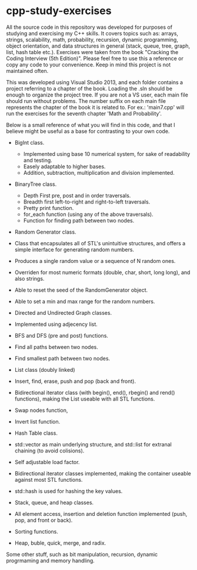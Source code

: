 # cpp-study-exercises
All the source code in this repository was developed for purposes of studying and exercising my C++ skills. It covers topics such as: arrays, strings, scalability, math, probability, recursion, dynamic programming, object orientation, and data structures in general (stack, queue, tree, graph, list, hash table etc.). Exercises were taken from the book "Cracking the Coding Interview (5th Edition)". Please feel free to use this a reference or copy any code to your convenience. Keep in mind
this project is not maintained often.

This was developed using Visual Studio 2013, and each folder contains a project referring to a chapter of the book. Loading the .sln should be enough to organize the project tree. If you are not a VS user, each main file should run without problems. The number suffix on each main file represents the chapter of the book it is related to. For ex.: 'main7.cpp' will run the exercises for the seventh chapter 'Math and Probability'.

Below is a small reference of what you will find in this code, and that I believe might be useful as a base for contrasting to your own code.

* BigInt class. 
  * Implemented using base 10 numerical system, for sake of readability and testing. 
  * Easely adaptable to higher bases.
  * Addition, subtraction, multiplication and division implemented.

* BinaryTree class. 
  * Depth First pre, post and in order traversals. 
  * Breadth first left-to-right and right-to-left traversals. 
  * Pretty print function.
  * for_each function (using any of the above traversals).
  * Function for finding path between two nodes.

* Random Generator class.
 * Class that encapsulates all of STL's unintuitive structures, and offers a simple interface for generating random numbers.
 * Produces a single random value or a sequence of N random ones.
 * Overriden for most numeric formats (double, char, short, long long), and also strings.
 * Able to reset the seed of the RandomGenerator object.
 * Able to set a min and max range for the random numbers.

* Directed and Undirected Graph classes.
 * Implemented using adjecency list.
 * BFS and DFS (pre and post) functions.
 * Find all paths between two nodes.
 * Find smallest path between two nodes.
 
* List class (doubly linked)
 * Insert, find, erase, push and pop (back and front).
 * Bidirectional iterator class (with begin(), end(), rbegin() and rend() functions), making the List useable with all STL functions.
 * Swap nodes function,
 * Invert list function.

* Hash Table class.
 * std::vector as main underlying structure, and std::list for extranal chaining (to avoid colisions).
 * Self adjustable load factor.
 * Bidirectional iterator classes implemented, making the container useable against most STL functions.
 * std::hash is used for hashing the key values.

* Stack, queue, and heap classes.
 * All element access, insertion and deletion function implemented (push, pop, and front or back).

* Sorting functions.
 * Heap, buble, quick, merge, and radix.

Some other stuff, such as bit manipulation, recursion, dynamic progrmaming and memory handling.

